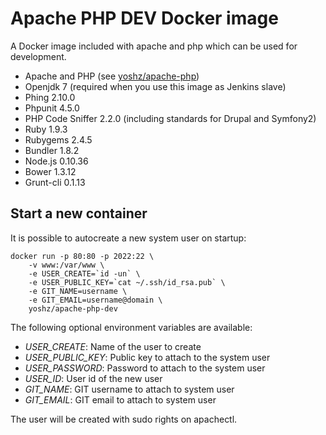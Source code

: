 Apache PHP DEV Docker image
===========================

A Docker image included with apache and php which can be used for development.

* Apache and PHP (see [yoshz/apache-php](https://registry.hub.docker.com/u/yoshz/apache-php/))
* Openjdk 7 (required when you use this image as Jenkins slave)
* Phing 2.10.0
* Phpunit 4.5.0
* PHP Code Sniffer 2.2.0 (including standards for Drupal and Symfony2)
* Ruby 1.9.3
* Rubygems 2.4.5
* Bundler 1.8.2
* Node.js 0.10.36
* Bower 1.3.12
* Grunt-cli 0.1.13


Start a new container
---------------------

It is possible to autocreate a new system user on startup: 

    docker run -p 80:80 -p 2022:22 \
        -v www:/var/www \
        -e USER_CREATE=`id -un` \
        -e USER_PUBLIC_KEY=`cat ~/.ssh/id_rsa.pub` \
        -e GIT_NAME=username \
        -e GIT_EMAIL=username@domain \
        yoshz/apache-php-dev

The following optional environment variables are available:

* *USER_CREATE*: Name of the user to create
* *USER_PUBLIC_KEY*: Public key to attach to the system user
* *USER_PASSWORD*: Password to attach to the system user
* *USER_ID*: User id of the new user
* *GIT_NAME*: GIT username to attach to system user
* *GIT_EMAIL*: GIT email to attach to system user

The user will be created with sudo rights on apachectl.
